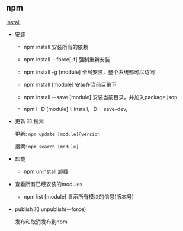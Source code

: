 ## npm

[install](images/install.png)

- 安装  

    * npm install  安装所有的依赖

    * npm install --force[-f]  强制重新安装

    * npm install -g [module]  全局安装，整个系统都可以访问

    * npm install [module]  安装在当前目录下

    * npm install --save [module]   安装当前目录，并加入package.json

    * npm i -D [module] i: install, -D:--save-dev,

- 更新 和 搜索

    更新: `npm update [module]@version`   

    搜索: `npm search [module]`  

- 卸载  

    * npm uninstall 卸载

- 查看所有已经安装的modules

    * npm list [module] 显示所有模块的信息(版本号)

- publish 和 unpublish(--force)

  发布和取消发布到npm
